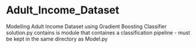 # Adult_Income_Dataset
Modelling Adult Income Dataset using Gradient Boosting Classifier
solution.py contains is module that containes a classification pipeline - must be kept in the same directory as Model.py

